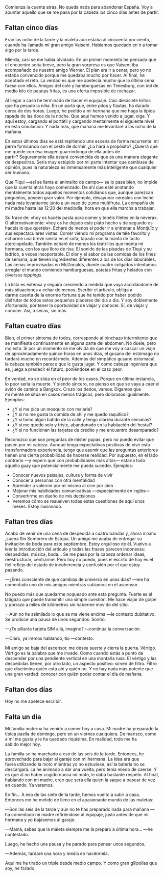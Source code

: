 Comienza la cuenta atrás. No queda nada para abandonar España. Voy a apuntar aquello que se me pasa por la cabeza los cinco días antes de partir.

## Faltan cinco días

Eran las ocho de la tarde y la maleta aún estaba al cincuenta por ciento, cuando ha llamado mi gran amigo Vaisent. Habíamos quedado en ir a tomar algo por la tarde.

Mierda, casi se me había olvidado. En un primer momento he pensado que el encuentro sería breve, pero la gran sorpresa es que Vaisent iba acompañado de nuestro amigo Werner. El plan era ir a cenar, pero yo no estaba convencido porque me quedaba mucho por hacer. Al final, he aceptado el reto. La verdad es que me apetecía mucho que la última cena fuese con ellos. Amigos del cole y hamburguesas en Timesburg, con bol de medio kilo de patatas fritas, es una oferta imposible de rechazar.

Al llegar a casa he terminado de hacer el equipaje. Casi diecisiete kilitos que ha pesado la niña. En un parto que, entre pitos y flautas, ha durado cerca de dos horas. Luego, he pedido a mi hermana que me haga la típica rapada de las doce de la noche. Que aquí hemos venido a jugar, oiga. Y aquí estoy, cargando el portátil y cargando mentalmente el siguiente nivel en esta simulación. Y nada más, que mañana me levantaré a las ocho de la mañana.

En estos últimos días se está repitiendo una escena de forma recurrente: mi perra fornicando con el cesto de dormir. ¿Lo hará a propósito? ¿Querrá que me quede con esa imagen guarrindonga de ella antes de partir? Seguramente ella estará convencida de que es una manera elegante de despedirse. Sería muy estúpido por mi parte intentar que cambiase de opinión, pues la naturaleza es inmensamente más inteligente que cualquier ser humano.

Que Tiqui —así se llama el animalito de campo— se lo pase bien, no impide que la cuenta atrás haya comenzado. De ahí que esté anotando mentalmente todos aquellos momentos cotidianos que, aunque parezcan pequeños, poseen gran valor. Por ejemplo, desayunar cereales con leche nada más levantarme junto a un vaso de zumo multifruta. La compañía de mi madre hasta las 12:20 del mediodía, hora en que ella marcha a trabajar.

Su frase de: «hoy os hacéis pasta para comer y tenéis filetes en la nevera». O alternativamente: «hoy os he dejado este plato hecho y de segundo os hacéis lo que queráis». Echaré de menos el poder ir a entrenar a Montjuïc y sus espectaculares vistas. Comer viendo mi programa de tele favorito y echarme una breve siesta en el sofá, tapado con la manta de tacto aterciopelado. También echaré de menos los teatrillos que monta mi hermana, con los que lloro de risa. El sonido de las pisadas de Tiqui y su ladrido, a veces insoportable. El olor y el sabor de las comidas de los fines de semana, que tienen ingredientes diferentes a los de los días laborables. Las cenas improvisadas en McDonalds, donde cuatro colgados intentamos arreglar el mundo comiendo hamburguesas, patatas fritas y helados con diversos *toppings*.

La lista es extensa y seguirá creciendo a medida que vaya acordándome de más situaciones a echar de menos. Escribir el artículo, obliga a darme cuenta de la enorme fortuna que he tenido por haber podido disfrutar de todos estos pequeños placeres del día a día. Y soy doblemente afortunado, por tener la oportunidad de viajar y conocer. Sí, de viajar y conocer. Así, a secas, sin más.

## Faltan cuatro días

Bien, el primer síntoma de todos, corresponde al pinchazo intermitente que se manifiesta continuamente en alguna parte del abdomen. No duele, pero molesta. Si por un momento se me olvida de que me voy a cascar un viaje de aproximadamente quince horas en unos días, el gusano del estómago no tardará mucho en recordármelo. Además del simpático gusano estomacal, la cabeza también parece que le gusta jugar. Y como cabeza ingeniera que es, juega a predecir el futuro, poniéndose en el caso peor.

En verdad, no se sitúa en el peor de los casos. Porque en última instancia, lo peor sería la muerte. Y siendo sincero, no pienso en que se vaya a caer el avión de camino a Bangkok. Cruzo los dedos, vamos. Digamos que mi mente se sitúa en casos menos trágicos, pero dolorosos igualmente. Ejemplos:

- ¿Y si me pica un mosquito con malaria?
- ¿Y si no me gusta la comida de ahí y me quedo raquítico?
- ¿Y si tomo algún batido de la calle y tengo diarrea durante semanas?
- ¿Y si me quedo solo y triste, abandonado en la habitación del hostal?
- ¿Y si no funcionan las tarjetas de crédito y me encuentro desamparado?

Reconozco que son preguntas de míster pupas, pero no puedo evitar que pasen por mi cabeza. Aunque tenga expectativas positivas de vivir esta transformadora experiencia, tengo que asumir que las preguntas anteriores tienen una cierta probabilidad de hacerse realidad. Por supuesto, en el lado contrario —y espero que con probabilidades más altas— estaría todo aquello guay que potencialmente me pueda suceder. Ejemplos:

- Conocer nuevos paisajes, cultura y forma de vivir
- Conocer a personas con otra mentalidad
- Aprender a valerme por mí mismo al cien por cien
- Mejorar mis habilidades comunicativas —especialmente en inglés—
- Convertirme en dueño de mis decisiones
- Veremos cómo se resuelven todas estas cuestiones de aquí unos meses. Estoy ilusionado.

## Faltan tres días
Acabo de venir de una cena de despedida a cuatro bandas y, ahora mismo ,suena Sin Sombrero de Estopa. Un amigo me acaba de entregar su invitación de boda para este septiembre. Estoy orgulloso de él. Vuelvo a leer la introducción del artículo y todas las frases parecen inconexas: despedidas, música, boda... Se me pasa por la cabeza ordenar ideas, reestructurar, centrarme. Pero hoy no puedo, pues el escrito de hoy es el fiel reflejo del estado de incoherencia y confusión por el que estoy pasando.

—¿Eres consciente de que cambias de universo en unos días? —me ha comentado uno de mis amigos mientras subíamos en el ascensor.

No puedo más que quedarme noqueado ante esta pregunta. Fuerte es el latigazo que puede transmitir una simple cuestión. Me hace viajar de golpe y porrazo a miles de kilómetros sin haberme movido del sitio.

—Aún no he asimilado lo que se me viene encima —le contesto dubitativo. Se produce una pausa de unos segundos. Sonrío.

—¿Te pillarás tarjeta SIM allá, imagino? —continúa la conversación.

—Claro, ya iremos hablando, tío —contesto.

Mi amigo se baja del ascensor, me desea suerte y cierra la puerta. Vértigo. Vértigo es la palabra que me invade. Como cuando estás a punto de descender por una pendiente vertical en una montaña rusa. El vértigo y las despedidas tienen, por otro lado, un aspecto positivo: sirven de filtro. Filtro que discrimina quién está ahí y quién no. Y no hay nada más potente que una gran verdad: conocer con quién poder contar el día de mañana.

## Faltan dos días

Hoy no me apetece escribir.

## Falta un día

Mi familia materna ha venido a comer hoy a casa. Mi madre ha preparado la típica paella de domingo, pero en un viernes cualquiera. De marisco, como a mí me gusta y le ha quedado riquísima. En realidad, todo me ha sabido mejor hoy.

La familia se ha marchado a eso de las seis de la tarde. Entonces, he aprovechado para bajar al garaje con mi hermana. La idea era que fuera utilizando la moto mientras yo no estuviese, así la batería no se descargará. La he animado a dar una vuelta, pero tenía miedo de caerse. Y es que al no haber cogido nunca mi moto, le daba bastante respeto. Al final, hablando con mi madre, creo que será ella quien la saque a pasear de vez en cuando. Ya veremos.

En fin... A eso de las siete de la tarde, hemos vuelto a subir a casa. Entonces me he metido de lleno en el apasionante mundo de las maletas:

—Son las seis de la tarde y aún no te has preparado nada para mañana —ha comentado mi madre refiriéndose al equipaje, justo antes de que mi hermana y yo bajásemos al garaje.

—Mamá, sabes que la maleta siempre me la preparo a última hora... —he contestado.

Luego, he hecho una pausa y he parado para pensar unos segundos.

—Además, tardaré una hora y media en hacérmela.

Aquí me he tirado un triple desde medio campo. Y como gran gilipollas que soy, he fallado.